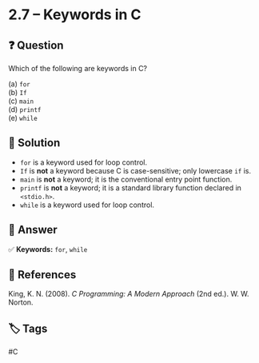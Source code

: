 # 2.7 – Keywords in C

## ❓ Question

Which of the following are keywords in C?

(a) `for`  
(b) `If`  
(c) `main`  
(d) `printf`  
(e) `while`

## 📝 Solution

- `for` is a keyword used for loop control.  
- `If` is **not** a keyword because C is case-sensitive; only lowercase `if` is.  
- `main` is **not** a keyword; it is the conventional entry point function.  
- `printf` is **not** a keyword; it is a standard library function declared in `<stdio.h>`.  
- `while` is a keyword used for loop control.

## 🎯 Answer

✅ **Keywords:** `for`, `while`

## 📑 References

King, K. N. (2008). *C Programming: A Modern Approach* (2nd ed.). W. W. Norton.

## 🏷 Tags

#C